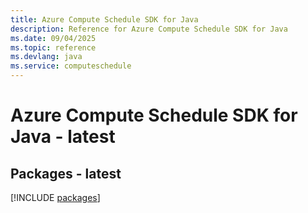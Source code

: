 ```yaml
---
title: Azure Compute Schedule SDK for Java
description: Reference for Azure Compute Schedule SDK for Java
ms.date: 09/04/2025
ms.topic: reference
ms.devlang: java
ms.service: computeschedule
---
```

# Azure Compute Schedule SDK for Java - latest
## Packages - latest
[!INCLUDE [packages](compute-schedule-index.md)]